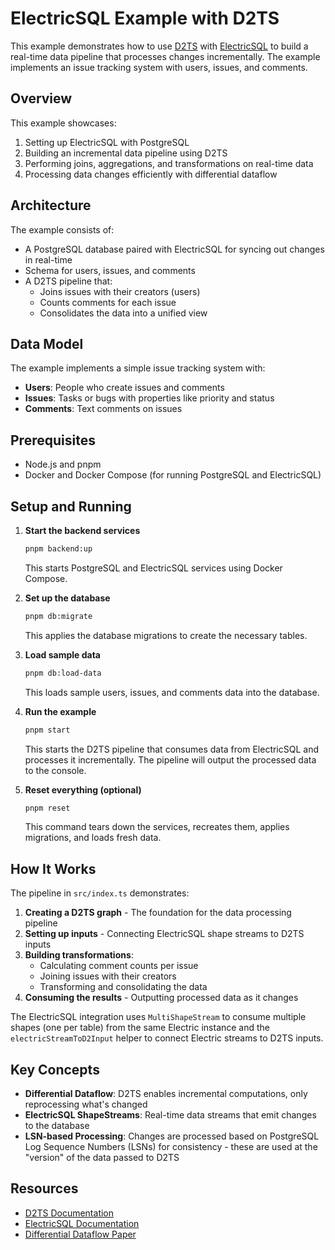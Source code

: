 # ElectricSQL Example with D2TS

This example demonstrates how to use [D2TS](https://github.com/electric-sql/d2ts) with [ElectricSQL](https://electric-sql.com) to build a real-time data pipeline that processes changes incrementally. The example implements an issue tracking system with users, issues, and comments.

## Overview

This example showcases:

1. Setting up ElectricSQL with PostgreSQL
2. Building an incremental data pipeline using D2TS
3. Performing joins, aggregations, and transformations on real-time data
4. Processing data changes efficiently with differential dataflow

## Architecture

The example consists of:

- A PostgreSQL database paired with ElectricSQL for syncing out changes in real-time
- Schema for users, issues, and comments
- A D2TS pipeline that:
  - Joins issues with their creators (users)
  - Counts comments for each issue
  - Consolidates the data into a unified view

## Data Model

The example implements a simple issue tracking system with:

- **Users**: People who create issues and comments
- **Issues**: Tasks or bugs with properties like priority and status
- **Comments**: Text comments on issues

## Prerequisites

- Node.js and pnpm
- Docker and Docker Compose (for running PostgreSQL and ElectricSQL)

## Setup and Running

1. **Start the backend services**

   ```bash
   pnpm backend:up
   ```

   This starts PostgreSQL and ElectricSQL services using Docker Compose.

2. **Set up the database**

   ```bash
   pnpm db:migrate
   ```

   This applies the database migrations to create the necessary tables.

3. **Load sample data**

   ```bash
   pnpm db:load-data
   ```

   This loads sample users, issues, and comments data into the database.

4. **Run the example**

   ```bash
   pnpm start
   ```

   This starts the D2TS pipeline that consumes data from ElectricSQL and processes it incrementally. The pipeline will output the processed data to the console.

5. **Reset everything (optional)**

   ```bash
   pnpm reset
   ```

   This command tears down the services, recreates them, applies migrations, and loads fresh data.

## How It Works

The pipeline in `src/index.ts` demonstrates:

1. **Creating a D2TS graph** - The foundation for the data processing pipeline
2. **Setting up inputs** - Connecting ElectricSQL shape streams to D2TS inputs
3. **Building transformations**:
   - Calculating comment counts per issue
   - Joining issues with their creators
   - Transforming and consolidating the data
4. **Consuming the results** - Outputting processed data as it changes

The ElectricSQL integration uses `MultiShapeStream` to consume multiple shapes (one per table) from the same Electric instance and the `electricStreamToD2Input` helper to connect Electric streams to D2TS inputs.

## Key Concepts

- **Differential Dataflow**: D2TS enables incremental computations, only reprocessing what's changed
- **ElectricSQL ShapeStreams**: Real-time data streams that emit changes to the database
- **LSN-based Processing**: Changes are processed based on PostgreSQL Log Sequence Numbers (LSNs) for consistency - these are used at the "version" of the data passed to D2TS

## Resources

- [D2TS Documentation](https://github.com/electric-sql/d2ts)
- [ElectricSQL Documentation](https://electric-sql.com/docs)
- [Differential Dataflow Paper](https://github.com/frankmcsherry/blog/blob/master/posts/2015-09-29.md)

